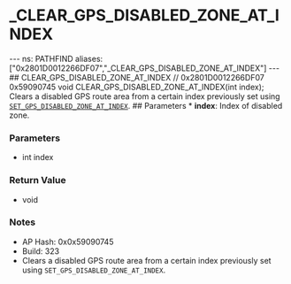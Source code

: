 # _CLEAR_GPS_DISABLED_ZONE_AT_INDEX

--- ns: PATHFIND aliases: ["0x2801D0012266DF07","_CLEAR_GPS_DISABLED_ZONE_AT_INDEX"] --- ## CLEAR_GPS_DISABLED_ZONE_AT_INDEX  // 0x2801D0012266DF07 0x59090745 void CLEAR_GPS_DISABLED_ZONE_AT_INDEX(int index);  Clears a disabled GPS route area from a certain index previously set using [`SET_GPS_DISABLED_ZONE_AT_INDEX`](#_0xD0BC1C6FB18EE154).  ## Parameters * **index**: Index of disabled zone.

### Parameters
* int index

### Return Value
* void

### Notes
* AP Hash: 0x0x59090745
* Build: 323
* Clears a disabled GPS route area from a certain index previously set using `SET_GPS_DISABLED_ZONE_AT_INDEX`.


